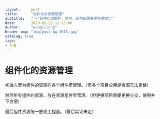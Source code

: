 ```yaml
---
layout:     post
title:      "组件化的资源管理"
subtitle:   " \"组件化后图片，文字，颜色如果管理方便呢\""
date:       2020-05-29 12:13:00
author:     "wanglilong"
header-img: "img/post-bg-2015.jpg"
catalog: true
tags:
- 开发
---
```


# 组件化的资源管理

初始方案为组件的资源在各个组件里管理。（但多个项目公用是资源无法更替）

然后所有组件的资源，放在资源组件里管理。（但更换项目需要更换分支，使用并不方便）

最后组件资源统一放壳工程里。（最后实现未定）




